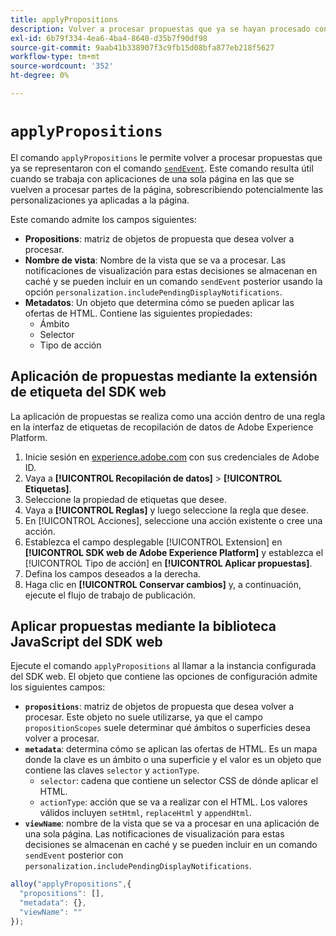 ```yaml
---
title: applyPropositions
description: Volver a procesar propuestas que ya se hayan procesado con sendEvent.
exl-id: 6b79f334-4ea6-4ba4-8640-d35b7f90df98
source-git-commit: 9aab41b338907f3c9fb15d08bfa877eb218f5627
workflow-type: tm+mt
source-wordcount: '352'
ht-degree: 0%

---
```


# `applyPropositions`

El comando `applyPropositions` le permite volver a procesar propuestas que ya se representaron con el comando [`sendEvent`](sendevent/overview.md). Este comando resulta útil cuando se trabaja con aplicaciones de una sola página en las que se vuelven a procesar partes de la página, sobrescribiendo potencialmente las personalizaciones ya aplicadas a la página.

Este comando admite los campos siguientes:

* **Propositions**: matriz de objetos de propuesta que desea volver a procesar.
* **Nombre de vista**: Nombre de la vista que se va a procesar. Las notificaciones de visualización para estas decisiones se almacenan en caché y se pueden incluir en un comando `sendEvent` posterior usando la opción `personalization.includePendingDisplayNotifications`.
* **Metadatos**: Un objeto que determina cómo se pueden aplicar las ofertas de HTML. Contiene las siguientes propiedades:
   * Ámbito
   * Selector
   * Tipo de acción

## Aplicación de propuestas mediante la extensión de etiqueta del SDK web

La aplicación de propuestas se realiza como una acción dentro de una regla en la interfaz de etiquetas de recopilación de datos de Adobe Experience Platform.

1. Inicie sesión en [experience.adobe.com](https://experience.adobe.com) con sus credenciales de Adobe ID.
1. Vaya a **[!UICONTROL Recopilación de datos]** > **[!UICONTROL Etiquetas]**.
1. Seleccione la propiedad de etiquetas que desee.
1. Vaya a **[!UICONTROL Reglas]** y luego seleccione la regla que desee.
1. En [!UICONTROL Acciones], seleccione una acción existente o cree una acción.
1. Establezca el campo desplegable [!UICONTROL Extension] en **[!UICONTROL SDK web de Adobe Experience Platform]** y establezca el [!UICONTROL Tipo de acción] en **[!UICONTROL Aplicar propuestas]**.
1. Defina los campos deseados a la derecha.
1. Haga clic en **[!UICONTROL Conservar cambios]** y, a continuación, ejecute el flujo de trabajo de publicación.

## Aplicar propuestas mediante la biblioteca JavaScript del SDK web

Ejecute el comando `applyPropositions` al llamar a la instancia configurada del SDK web. El objeto que contiene las opciones de configuración admite los siguientes campos:

* **`propositions`**: matriz de objetos de propuesta que desea volver a procesar. Este objeto no suele utilizarse, ya que el campo `propositionScopes` suele determinar qué ámbitos o superficies desea volver a procesar.
* **`metadata`**: determina cómo se aplican las ofertas de HTML. Es un mapa donde la clave es un ámbito o una superficie y el valor es un objeto que contiene las claves `selector` y `actionType`.
   * `selector`: cadena que contiene un selector CSS de dónde aplicar el HTML.
   * `actionType`: acción que se va a realizar con el HTML. Los valores válidos incluyen `setHtml`, `replaceHtml` y `appendHtml`.
* **`viewName`**: nombre de la vista que se va a procesar en una aplicación de una sola página. Las notificaciones de visualización para estas decisiones se almacenan en caché y se pueden incluir en un comando `sendEvent` posterior con `personalization.includePendingDisplayNotifications`.

```js
alloy("applyPropositions",{
  "propositions": [],
  "metadata": {},
  "viewName": ""
});
```
